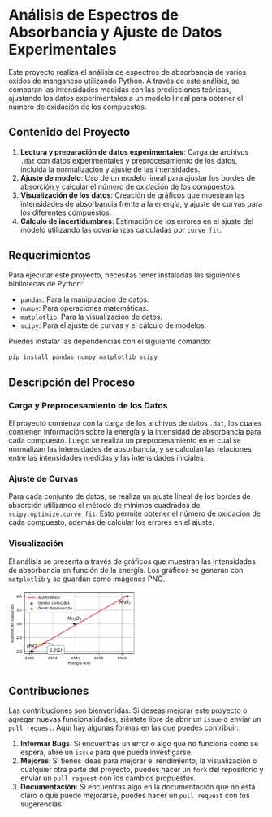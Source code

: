 # Análisis de Espectros de Absorbancia y Ajuste de Datos Experimentales

Este proyecto realiza el análisis de espectros de absorbancia de varios óxidos de manganeso utilizando Python. A través de este análisis, se comparan las intensidades medidas con las predicciones teóricas, ajustando los datos experimentales a un modelo lineal para obtener el número de oxidación de los compuestos.

## Contenido del Proyecto

1. **Lectura y preparación de datos experimentales**: Carga de archivos `.dat` con datos experimentales y preprocesamiento de los datos, incluida la normalización y ajuste de las intensidades.
2. **Ajuste de modelo**: Uso de un modelo lineal para ajustar los bordes de absorción y calcular el número de oxidación de los compuestos.
3. **Visualización de los datos**: Creación de gráficos que muestran las intensidades de absorbancia frente a la energía, y ajuste de curvas para los diferentes compuestos.
4. **Cálculo de incertidumbres**: Estimación de los errores en el ajuste del modelo utilizando las covarianzas calculadas por `curve_fit`.

## Requerimientos

Para ejecutar este proyecto, necesitas tener instaladas las siguientes bibliotecas de Python:

- `pandas`: Para la manipulación de datos.
- `numpy`: Para operaciones matemáticas.
- `matplotlib`: Para la visualización de datos.
- `scipy`: Para el ajuste de curvas y el cálculo de modelos.

Puedes instalar las dependencias con el siguiente comando:

```bash
pip install pandas numpy matplotlib scipy
```

## Descripción del Proceso

### Carga y Preprocesamiento de los Datos

El proyecto comienza con la carga de los archivos de datos `.dat`, los cuales contienen información sobre la energía y la intensidad de absorbancia para cada compuesto. Luego se realiza un preprocesamiento en el cual se normalizan las intensidades de absorbancia, y se calculan las relaciones entre las intensidades medidas y las intensidades iniciales.

### Ajuste de Curvas

Para cada conjunto de datos, se realiza un ajuste lineal de los bordes de absorción utilizando el método de mínimos cuadrados de `scipy.optimize.curve_fit`. Esto permite obtener el número de oxidación de cada compuesto, además de calcular los errores en el ajuste.

### Visualización

El análisis se presenta a través de gráficos que muestran las intensidades de absorbancia en función de la energía. Los gráficos se generan con `matplotlib` y se guardan como imágenes PNG.

<img src="https://github.com/ffborgo/xanes/blob/main/grafico.png?raw=true" alt="Gráfico XANES" style="width: 50%; max-width: 500px;">

## Contribuciones

Las contribuciones son bienvenidas. Si deseas mejorar este proyecto o agregar nuevas funcionalidades, siéntete libre de abrir un `issue` o enviar un `pull request`. Aquí hay algunas formas en las que puedes contribuir:

1. **Informar Bugs**: Si encuentras un error o algo que no funciona como se espera, abre un `issue` para que pueda investigarse.
2. **Mejoras**: Si tienes ideas para mejorar el rendimiento, la visualización o cualquier otra parte del proyecto, puedes hacer un `fork` del repositorio y enviar un `pull request` con los cambios propuestos.
3. **Documentación**: Si encuentras algo en la documentación que no está claro o que puede mejorarse, puedes hacer un `pull request` con tus sugerencias.
